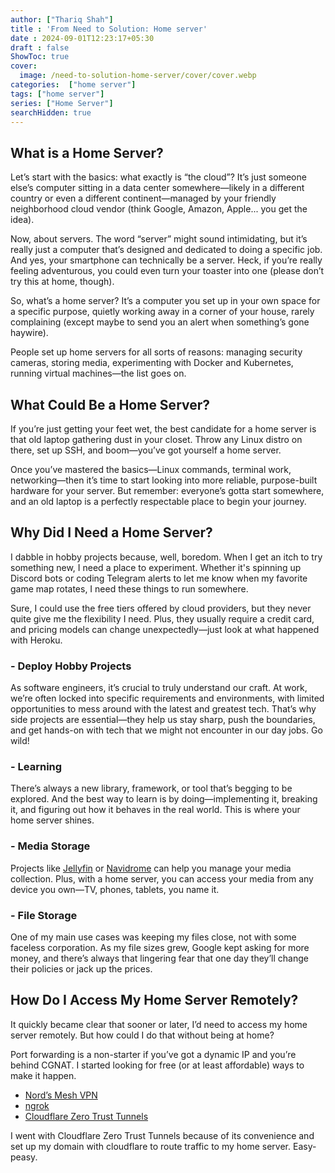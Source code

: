 ```yaml
---
author: ["Thariq Shah"]
title : 'From Need to Solution: Home server'
date : 2024-09-01T12:23:17+05:30
draft : false
ShowToc: true
cover:
  image: /need-to-solution-home-server/cover/cover.webp
categories:  ["home server"]
tags: ["home server"]
series: ["Home Server"]
searchHidden: true
---
```


## What is a Home Server?

Let’s start with the basics: what exactly is “the cloud”? It’s just someone else’s computer sitting in a data center somewhere—likely in a different country or even a different continent—managed by your friendly neighborhood cloud vendor (think Google, Amazon, Apple... you get the idea).

Now, about servers. The word “server” might sound intimidating, but it’s really just a computer that’s designed and dedicated to doing a specific job. And yes, your smartphone can technically be a server. Heck, if you’re really feeling adventurous, you could even turn your toaster into one (please don’t try this at home, though).

So, what’s a home server? It’s a computer you set up in your own space for a specific purpose, quietly working away in a corner of your house, rarely complaining (except maybe to send you an alert when something’s gone haywire).

People set up home servers for all sorts of reasons: managing security cameras, storing media, experimenting with Docker and Kubernetes, running virtual machines—the list goes on.

## What Could Be a Home Server?

If you’re just getting your feet wet, the best candidate for a home server is that old laptop gathering dust in your closet. Throw any Linux distro on there, set up SSH, and boom—you’ve got yourself a home server.

Once you’ve mastered the basics—Linux commands, terminal work, networking—then it’s time to start looking into more reliable, purpose-built hardware for your server. But remember: everyone’s gotta start somewhere, and an old laptop is a perfectly respectable place to begin your journey.

## Why Did I Need a Home Server?

I dabble in hobby projects because, well, boredom. When I get an itch to try something new, I need a place to experiment. Whether it's spinning up Discord bots or coding Telegram alerts to let me know when my favorite game map rotates, I need these things to run somewhere.

Sure, I could use the free tiers offered by cloud providers, but they never quite give me the flexibility I need. Plus, they usually require a credit card, and pricing models can change unexpectedly—just look at what happened with Heroku.

### - Deploy Hobby Projects

As software engineers, it’s crucial to truly understand our craft. At work, we’re often locked into specific requirements and environments, with limited opportunities to mess around with the latest and greatest tech. That’s why side projects are essential—they help us stay sharp, push the boundaries, and get hands-on with tech that we might not encounter in our day jobs. Go wild!

### - Learning

There’s always a new library, framework, or tool that’s begging to be explored. And the best way to learn is by doing—implementing it, breaking it, and figuring out how it behaves in the real world. This is where your home server shines.

### - Media Storage

Projects like [Jellyfin](https://jellyfin.org) or [Navidrome](https://www.navidrome.org/) can help you manage your media collection. Plus, with a home server, you can access your media from any device you own—TV, phones, tablets, you name it.

### - File Storage

One of my main use cases was keeping my files close, not with some faceless corporation. As my file sizes grew, Google kept asking for more money, and there’s always that lingering fear that one day they’ll change their policies or jack up the prices.

## How Do I Access My Home Server Remotely?

It quickly became clear that sooner or later, I’d need to access my home server remotely. But how could I do that without being at home?

Port forwarding is a non-starter if you’ve got a dynamic IP and you’re behind CGNAT. I started looking for free (or at least affordable) ways to make it happen.

- [Nord’s Mesh VPN](https://nordvpn.com/meshnet/?srsltid=AfmBOoodrZbnkUmdHgI17Ou7BrGLT3vFFtDj6pFsQ16Jm6dOEQhlTiHn)
- [ngrok](https://ngrok.com/product/secure-tunnels)
- [Cloudflare Zero Trust Tunnels](https://www.cloudflare.com/en-in/products/tunnel/)

I went with Cloudflare Zero Trust Tunnels because of its convenience and set up my domain with cloudflare to route traffic to my home server. Easy-peasy.
